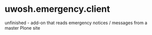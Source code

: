 uwosh.emergency.client
======================

unfinished - add-on that reads emergency notices / messages from a master Plone site
